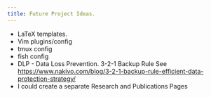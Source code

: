 ```yaml
---
title: Future Project Ideas.
---
```

- LaTeX templates.
- Vim plugins/config
- tmux config
- fish config
- DLP - Data Loss Prevention. 3-2-1 Backup Rule See https://www.nakivo.com/blog/3-2-1-backup-rule-efficient-data-protection-strategy/
- I could create a separate Research and Publications Pages
